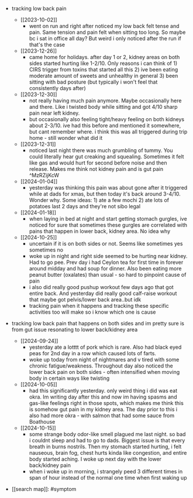   * tracking low back pain
    * [[2023-10-02]]
      * went on run and right after noticed my low back felt tense and pain. Same tension and pain felt when sitting too long. So maybe bc i sat in office all day? But weird i only noticed after the run if that's the case
    * [[2023-12-26]]
      * came home for holidays. after day 1 or 2, kidney areas on both sides started hurting like 1-2/10. Only reasons i can think of 1) CIRS trigger from toxins that started all this 2) ive been eating moderate amount of sweets and unhealthy in general 3) been sitting with bad posture (but typically i won't feel that consistently days after)
    * [[2023-12-30]]
      * not really having much pain anymore. Maybe occasionally here and there. Like i twisted body while sitting and got 4/10 sharp pain near left kidney.
      * but occasionally also feeling tight/heavy feeling on both kidneys about 2-3/10. ive had this before and mentioned it somewhere, but cant remember where. i think this was all triggered during trip home - still wonder what did it
    * [[2023-12-31]]
      * noticed last night there was much grumbling of tummy. You could literally hear gut creaking and squealing. Sometimes it felt like gas and would hurt for second before noise and then release. Makes me think not kidney pain and is gut pain ^MzRZijKcW
    * [[2024-01-04]]
      * yesterday was thinking this pain was about gone after it triggered while at dads for xmas, but then today it's back around 3-4/10. Wonder why. Some ideas: 1) ate a few mochi 2) ate lots of potatoes last 2 days and they're not sibo legal
    * [[2024-01-18]]
      * when laying in bed at night and start getting stomach gurgles, ive noticed for sure that sometimes these gurgles are correlated with pains that happen in lower back, kidney area. No idea why
    * [[2024-10-25]]
      * uncertain if it is on both sides or not. Seems like sometimes yes sometimes no
      * woke up in night and right side seemed to be hurting near kidney. Had to go pee. Prev day i had Ceylon tea for first time in forever around midday and had soup for dinner. Also been eating more peanut butter (oxalates) than usual - so hard to pinpoint cause of pain
      * i also did really good pushup workout few days ago that got entire back. And yesterday did really good calf-raise workout that maybe got pelvis/lower back area..but idk
      * tracking pain when it happens and tracking these specific activities too will make so i know which one is cause

  * tracking low back pain that happens on both sides and im pretty sure is from gut issue resonating to lower back/kidney area
    * [[2024-09-24]]
      * yesterday ate a lotttt of pork which is rare. Also had black eyed peas for 2nd day in a row which caused lots of farts.
      * woke up today from night of nightmares and v tired with some chronic fatigue/weakness. Throughout day also noticed the lower back pain on both sides - often intensified when moving body in certain ways like twisting
    * [[2024-10-05]]
      * had this significantly yesterday. only weird thing i did was eat okra. Im writing day after this and now im having spasms and gas-like feelings right in those spots, which makes me think this is somehow gut pain in my kidney area. The day prior to this i also had more okra - with salmon that had some sauce from Boathouse
    * [[2024-10-15]]
      * some strange body odor-like smell plagued me last night. so bad i couldnt sleep and had to go to dads. Biggest issue is that every breath in burns nostrils. Then my stomach started hurting, i felt nauseous, brain fog, chest hurts kinda like congestion, and entire body started aching. I woke up next day with the lower back/kidney pain
      * when i woke up in morning, i strangely peed 3 different times in span of hour instead of the normal one time when first waking up
  * [[search map]]: #symptom